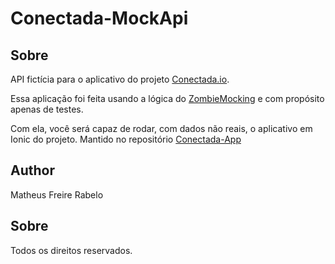 # Conectada-MockApi

## Sobre
API fictícia para o aplicativo do projeto [Conectada.io](https://conectada.io).

Essa aplicação foi feita usando a lógica do [ZombieMocking](https://github.com/matheusrabelo/ZombieMocking) e com propósito apenas de testes.

Com ela, você será capaz de rodar, com dados não reais, o aplicativo em Ionic do projeto.
Mantido no repositório [Conectada-App](https://github.com/matheusrabelo/Conectada-App)

## Author
Matheus Freire Rabelo

## Sobre
Todos os direitos reservados.
